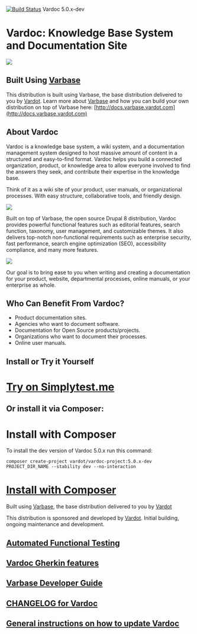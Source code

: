 [![Build Status](https://travis-ci.org/Vardot/vardoc.svg?branch=5.0.x-dev)](https://travis-ci.com/github/Vardot/vardoc/builds/156989941) Vardoc 5.0.x-dev
# Vardoc: Knowledge Base System and Documentation Site

[![](https://www.drupal.org/files/styles/grid-3/public/project-images/Vardoc%20-%20No%20Padding.png)](https://www.drupal.org/project/vardoc)

## Built Using [Varbase](https://www.drupal.org/project/varbase)
This distribution is built using Varbase, the base distribution delivered
 to you by [Vardot](https://www.vardot.com).
Learn more about [Varbase](https://www.drupal.org/project/varbase) and how
 you can build your own distribution on top
 of Varbase here: [http://docs.varbase.vardot.com](http://docs.varbase.vardot.com)

## About Vardoc
Vardoc is a knowledge base system, a wiki system, and a documentation management
 system designed to host massive amount of content in a structured and
 easy-to-find format. Vardoc helps you build a connected organization,
 product, or knowledge area to allow everyone involved to find the answers
 they seek, and contribute their expertise in the knowledge base.

Think of it as a wiki site of your product, user manuals, or organizational
 processes. With easy structure, collaborative tools, and friendly design.

[![](https://www.drupal.org/files/project-images/vardoc-mockup.png)](https://www.drupal.org/project/vardoc)

Built on top of Varbase, the open source Drupal 8 distribution, Vardoc provides
 powerful functional features such as editorial features, search function,
 taxonomy, user management, and customizable themes. It also delivers
 top-notch non-functional requirements such as enterprise security,
 fast performance, search engine optimization (SEO), accessibility
 compliance, and many more features.

[![](https://www.drupal.org/files/vardoc-mockup-2.jpg)](https://www.drupal.org/project/vardoc)

Our goal is to bring ease to you when writing and creating a documentation
 for your product, website, departmental processes, online manuals,
 or your enterprise as whole.

## Who Can Benefit From Vardoc?
* Product documentation sites.
* Agencies who want to document software.
* Documentation for Open Source products/projects.
* Organizations who want to document their processes.
* Online user manuals.

## Install or Try it Yourself
# [Try on Simplytest.me](https://simplytest.me/project/vardoc)

## Or install it via Composer:

# Install with Composer

To install the dev version of Vardoc 5.0.x run this command:
```
composer create-project vardot/vardoc-project:5.0.x-dev PROJECT_DIR_NAME --stability dev --no-interaction
```

# [Install with Composer](https://github.com/Vardot/vardoc-project)

Built using [Varbase](https://www.drupal.org/project/varbase), the base
 distribution delivered to you by [Vardot](https://www.vardot.com)

This distribution is sponsored and developed by [Vardot](https://www.vardot.com).
Initial building, ongoing maintenance and development.


## [Automated Functional Testing](https://github.com/Vardot/vardoc/blob/5.0.x/tests/README.md)

## [Vardoc Gherkin features](https://github.com/Vardot/vardoc/blob/5.0.x/tests/features/vardoc/README.md)

## [Varbase Developer Guide](https://docs.varbase.vardot.com)

## [CHANGELOG for Vardoc](https://github.com/Vardot/vardoc/blob/5.0.x/CHANGELOG.md)

## [General instructions on how to update Vardoc](https://github.com/Vardot/vardoc/blob/5.0.x/UPDATE.md)
